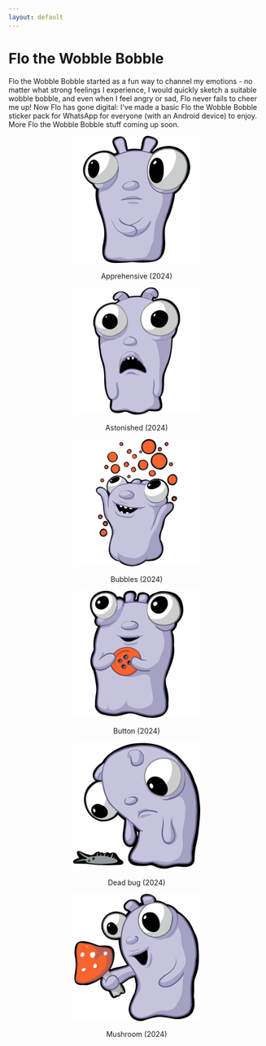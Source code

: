 ```yaml
---
layout: default
---
```


<h1>Flo the Wobble Bobble</h1>

Flo the Wobble Bobble started as a fun way to channel my emotions - no matter what strong feelings I experience, I would quickly sketch a suitable wobble bobble, and even when I feel angry or sad, Flo never fails to cheer me up! Now Flo has gone digital: I've made a basic Flo the Wobble Bobble sticker pack for WhatsApp for everyone (with an Android device) to enjoy. More Flo the Wobble Bobble stuff coming up soon.

<div style="display:block; text-align:center;">
    <div class="tile">
        <div class="tilethumbnail">
        <img src="/assets/fwb/apprehensive.png"/>
        </div>
        <p>Apprehensive (2024)</p>
    </div>
    <div class="tile">
        <div class="tilethumbnail">
        <img src="/assets/fwb/astonished.png"/>
        </div>
        <p>Astonished (2024)</p>
    </div>
    <div class="tile">
        <div class="tilethumbnail">
        <img src="/assets/fwb/bubbles.png"/>
        </div>
        <p>Bubbles (2024)</p>
    </div>
    <div class="tile">
        <div class="tilethumbnail">
        <img src="/assets/fwb/button.png"/>
        </div>
        <p>Button (2024)</p>
    </div>
    <div class="tile">
        <div class="tilethumbnail">
        <img src="/assets/fwb/deadbug.png"/>
        </div>
        <p>Dead bug (2024)</p>
    </div>
    <div class="tile">
        <div class="tilethumbnail">
        <img src="/assets/fwb/mushroom.png"/>
        </div>
        <p>Mushroom (2024)</p>
    </div>
</div>
